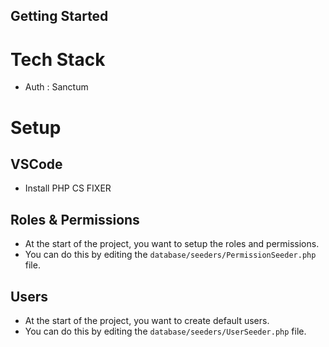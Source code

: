 ## Getting Started

# Tech Stack

- Auth : Sanctum

# Setup

## VSCode

- Install PHP CS FIXER

## Roles & Permissions

- At the start of the project, you want to setup the roles and permissions.
- You can do this by editing the `database/seeders/PermissionSeeder.php` file.

## Users

- At the start of the project, you want to create default users.
- You can do this by editing the `database/seeders/UserSeeder.php` file.
